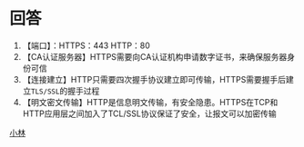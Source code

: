 

# 回答

1. 【端口】：HTTPS：443 HTTP：80
2. 【CA认证服务器】HTTPS需要向CA认证机构申请数字证书，来确保服务器身份可信
3. 【连接建立】HTTP只需要四次握手协议建立即可传输，HTTPS需要握手后建立`TLS/SSL`的握手过程
4. 【明文密文传输】HTTP是信息明文传输，有安全隐患。HTTPS在TCP和HTTP应用层之间加入了TCL/SSL协议保证了安全，让报文可以加密传输

[小林](https://xiaolincoding.com/network/2_http/http_interview.html#http-%E4%B8%8E-https-%E6%9C%89%E5%93%AA%E4%BA%9B%E5%8C%BA%E5%88%AB)